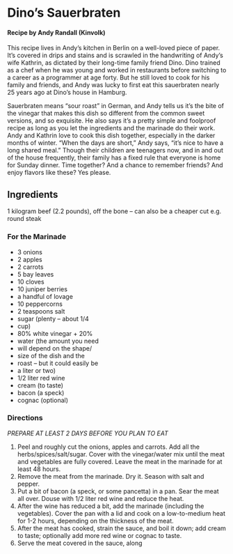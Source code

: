 # Dino’s Sauerbraten
#### Recipe by Andy Randall (Kinvolk)

This recipe lives in Andy’s kitchen in Berlin on a well-loved piece of paper. It’s covered in drips and stains and is scrawled in the handwriting of Andy’s wife Kathrin, as dictated by their long-time family friend Dino. Dino trained as a chef when he was young and worked in restaurants before switching to a career as a programmer at age forty. But he still loved to cook for his family and friends, and Andy was lucky to first eat this sauerbraten nearly 25 years ago at Dino’s house in Hamburg.

Sauerbraten means “sour roast” in German, and Andy tells us it’s the bite of the vinegar that makes this dish so different from the common sweet versions, and so exquisite. He also says it’s a pretty simple and foolproof recipe as long as you let the ingredients and the marinade do their work. Andy and Kathrin love to cook this dish together, especially in the darker months of winter. “When the days are short,” Andy says, “it’s nice to have a long shared meal.” Though their children are teenagers now, and in and out of the house frequently, their family has a fixed rule that everyone is home for Sunday dinner. Time together? And a chance to remember friends? And enjoy flavors like these? Yes please.

## Ingredients

1 kilogram beef (2.2
pounds), off the bone – can
also be a cheaper cut e.g.
round steak

### For the Marinade
* 3 onions
* 2 apples
* 2 carrots
* 5 bay leaves
* 10 cloves
* 10 juniper berries
* a handful of lovage
* 10 peppercorns
* 2 teaspoons salt
* sugar (plenty – about 1/4
* cup)
* 80% white vinegar + 20%
* water (the amount you need
* will depend on the shape/
* size of the dish and the
* roast – but it could easily be
* a liter or two)
* 1/2 liter red wine
* cream (to taste)
* bacon (a speck)
* cognac (optional)

### Directions
_PREPARE AT LEAST 2 DAYS BEFORE YOU PLAN TO EAT_

1. Peel and roughly cut the onions, apples and carrots. Add all the herbs/spices/salt/sugar. Cover with the vinegar/water mix until the meat and vegetables are fully covered. Leave the meat in the marinade for at least 48 hours.
2. Remove the meat from the marinade. Dry it. Season with salt and pepper.
3. Put a bit of bacon (a speck, or some pancetta) in a pan. Sear the meat all over. Douse with 1/2 liter red wine and reduce the heat.
4. After the wine has reduced a bit, add the marinade (including the vegetables). Cover the pan with a lid and cook on a low-to-medium heat for 1-2 hours, depending on the thickness of the meat.
5. After the meat has cooked, strain the sauce, and boil it down; add cream to taste; optionally add more red wine or cognac to taste.
6. Serve the meat covered in the sauce, along